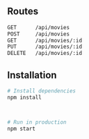 

## Routes
```bash
GET      /api/movies
POST     /api/movies
GET      /api/movies/:id
PUT      /api/movies/:id
DELETE   /api/movies/:id

```


## Installation

```bash
# Install dependencies
npm install



# Run in production
npm start
```
